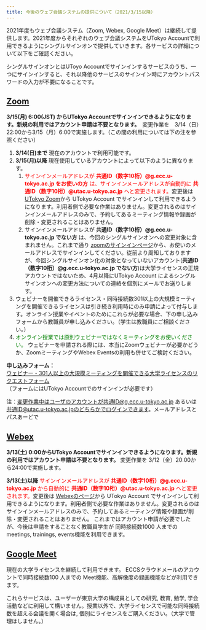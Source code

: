 ```yaml
---
title: 今後のウェブ会議システムの提供について（2021/3/15以降）
---
```


2021年度もウェブ会議システム（Zoom, Webex, Google Meet）は継続して提供します。2021年度からそれぞれのウェブ会議システムをUTokyo Accountで利用できるようにシングルサインオンで提供していきます。各サービスの詳細について以下をご確認ください。

シングルサインオンとはUToyo Accountでサインインするサービスのうち、一つにサインインすると、それ以降他のサービスのサインイン時にアカウントパスワードの入力が不要になることです。

## [Zoom](/zoom/)

**3/15(月) 6:00(JST) からUTokyo Accountでサインインできるようになります。新規の利用ではアカウント申請は不要となります。**　変更作業を　3/14（日）22:00から3/15（月）6:00で実施します。（この間の利用については下の注を参照ください）

1. **3/14(日)まで**  現在のアカウントで利用可能です。
1. **3/15(月)以降**  現在使用しているアカウントによって以下のように異なります。
	1. <span style="color: red;">サインインメールアドレスが **共通ID（数字10桁）@g.ecc.u-tokyo.ac.jp をお使いの方** は、サインインメールアドレスが自動的に **共通ID（数字10桁）@utac.u-tokyo.ac.jp** へと変更されます。</span>変更後は [UTokyo Zoom](https://u-tokyo-ac-jp.zoom.us)から UTokyo Account でサインインして利用できるようになります。利用者側で必要な作業はありません。変更されるのはサインインメールアドレスのみで、予約してあるミーティング情報や録画が削除・変更されることはありません。
	1. サインインメールアドレスが **共通ID（数字10桁）@g.ecc.u-tokyo.ac.jp でない方** は、今回のシングルサインオンへの変更対象に含まれません。これまで通り [zoomのサインインページ](https://zoom.us/signin)から、お使いのメールアドレスでサインインしてください。従前より周知しておりますが、今回シングルサインオン化の対象となっていないアカウント(**共通ID（数字10桁）@g.ecc.u-tokyo.ac.jp でない方**)は大学ライセンスの正規アカウントではないため、4月以降にUTokyo Account によるシングルサインオンへの変更方法についての連絡を個別にメールでお送りします。
1. ウェビナーを開催できるライセンス・同時接続数301以上の大規模ミーティングを開催できるライセンスは引き続き利用時にのみ申請によって付与します。オンライン授業やイベントのためにこれらが必要な場合、下の申し込みフォームから教職員が申し込みください。（学生は教職員にご相談ください。）
1. <span style="color: green;">オンライン授業では原則ウェビナーではなくミーティングをお使いください。</span> ウェビナーを申請される際には、本当にZoomウェビナーが必要かどうか、ZoomミーティングやWebex Eventsの利用も併せてご検討ください。

**申し込みフォーム：**　<br>
<a href="https://forms.office.com/Pages/ResponsePage.aspx?id=T6978HAr10eaAgh1yvlMhI_ifmf7qdFDpTYBBcm0ltJUOUtWOE9PNkVXN1QzOVcxSFlJMFozTzRZQy4u" target="_blank" rel="noopener">ウェビナー・301人以上の大規模ミーティングを開催できる大学ライセンスのリクエストフォーム</a> <br>
（フォームにはUTokyo Accountでのサインインが必要です）

注：変更作業中はユーザのアカウントが共通ID@g.ecc.u-tokyo.ac.jp あるいは 共通ID@utac.u-tokyo.ac.jpのどちらかでログインできます。メールアドレスとパスあーどで

## [Webex](/webex/)

**3/13(土) 0:00からUTokyo Accountでサインインできるようになります。新規の利用ではアカウント申請は不要となります。** 変更作業を 3/12（金）20:00から24:00で実施します。

**3/13(土)以降** <span style="color: red;">サインインメールアドレスが **共通ID（数字10桁）@g.ecc.u-tokyo.ac.jp** から自動的に **共通ID（数字10桁）@utac.u-tokyo.ac.jp** へと変更されます。</span>変更後は [Webexのページ](https://webex.com)から UTokyo Account でサインインして利用できるようになります。利用者側で必要な作業はありません。変更されるのはサインインメールアドレスのみで、予約してあるミーティング情報や録画が削除・変更されることはありません。
これまではアカウント申請が必要でしたが、今後は申請をすることなく教職員学生が 同時接続数1000 人までの meetings, trainings, events機能を利用できます。

## [Google Meet](/google_hangouts_meet/)

現在の大学ライセンスを継続して利用できます。 ECCSクラウドメールのアカウントで同時接続数100 人までの Meet機能、高解像度の録画機能などが利用できます。

これらサービスは、ユーザーが東京大学の構成員としての研究, 教育, 勉学, 学会活動などに利用して構いません。授業以外で、大学ライセンスで可能な同時接続数を超える会議を開く場合は, 個別にライセンスをご購入ください。（大学で管理はしません。）
